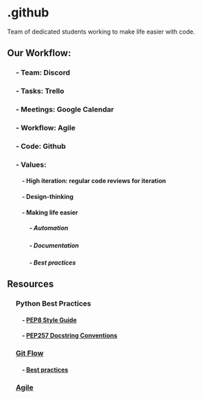 # .github
Team of dedicated students working to make life easier with code.

## Our Workflow:
### &emsp; - Team: Discord
### &emsp; - Tasks: Trello
### &emsp; - Meetings: Google Calendar
### &emsp; - Workflow: Agile
### &emsp; - Code: Github
### &emsp; - Values:
#### &emsp; &emsp; - High iteration: regular code reviews for iteration
#### &emsp; &emsp; - Design-thinking
#### &emsp; &emsp; - Making life easier
##### &emsp; &emsp; &emsp; - Automation
##### &emsp; &emsp; &emsp; - Documentation
##### &emsp; &emsp; &emsp; - Best practices

## Resources
### &emsp; Python Best Practices
#### &emsp; &emsp; - [PEP8 Style Guide](https://peps.python.org/pep-0008/)
#### &emsp; &emsp; - [PEP257 Docstring Conventions](https://peps.python.org/pep-0257/)


### &emsp; [Git Flow](https://www.atlassian.com/agile/project-management/workflow)
#### &emsp; &emsp; - [Best practices](https://docs.github.ncsu.edu/github-best-practices/)

### &emsp; [Agile](https://www.atlassian.com/agile/project-management/workflow)

